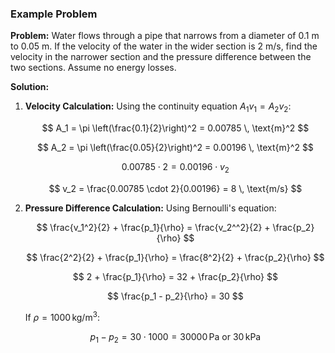 ### Example Problem

**Problem:**
Water flows through a pipe that narrows from a diameter of 0.1 m to 0.05 m. If the velocity of the water in the wider section is 2 m/s, find the velocity in the narrower section and the pressure difference between the two sections. Assume no energy losses.

**Solution:**

1. **Velocity Calculation:**
   Using the continuity equation $A_1 v_1 = A_2 v_2$:

   $$
   A_1 = \pi \left(\frac{0.1}{2}\right)^2 = 0.00785 \, \text{m}^2
   $$

   $$
   A_2 = \pi \left(\frac{0.05}{2}\right)^2 = 0.00196 \, \text{m}^2
   $$

   $$
   0.00785 \cdot 2 = 0.00196 \cdot v_2
   $$

   $$
   v_2 = \frac{0.00785 \cdot 2}{0.00196} = 8 \, \text{m/s}
   $$

2. **Pressure Difference Calculation:**
   Using Bernoulli's equation:

   $$
   \frac{v_1^2}{2} + \frac{p_1}{\rho} = \frac{v_2^^2}{2} + \frac{p_2}{\rho}
   $$

   $$
   \frac{2^2}{2} + \frac{p_1}{\rho} = \frac{8^2}{2} + \frac{p_2}{\rho}
   $$

   $$
   2 + \frac{p_1}{\rho} = 32 + \frac{p_2}{\rho}
   $$

   $$
   \frac{p_1 - p_2}{\rho} = 30
   $$

   If $\rho = 1000 \, \text{kg/m}^3$:

   $$
   p_1 - p_2 = 30 \cdot 1000 = 30000 \, \text{Pa} \text{ or } 30 \, \text{kPa}
   $$
